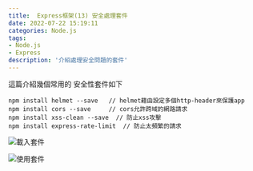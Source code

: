```yaml
---
title:  Express框架(13) 安全處理套件
date: 2022-07-22 15:19:11
categories: Node.js
tags: 
- Node.js
- Express
description: '介紹處理安全問題的套件'
---
```


這篇介紹幾個常用的 安全性套件如下

```
npm install helmet --save   // helmet藉由設定多個http-header來保護app
npm install cors --save     // cors允許跨域的網路請求
npm install xss-clean --save  // 防止xss攻擊
npm install express-rate-limit  // 防止太頻繁的請求
```

![載入套件](https://cdn-images-1.medium.com/max/1320/1*iiglV8mBgWLo9fmYK2f2kQ.png)

![使用套件](https://cdn-images-1.medium.com/max/1320/1*PXV7BHiBXv1zxakGrrVfSg.png)

